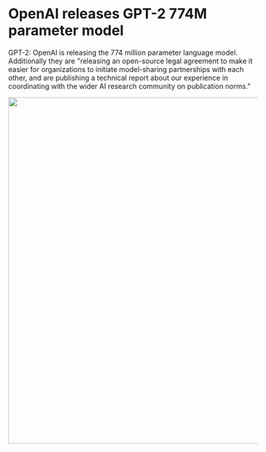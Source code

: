 # OpenAI releases GPT-2 774M parameter model

GPT-2: OpenAI is releasing the 774 million parameter language model. Additionally they are "releasing an open-source legal agreement to make it easier for organizations to initiate model-sharing partnerships with each other, and are publishing a technical report about our experience in coordinating with the wider AI research community on publication norms."



[<p align="center"><img src="https://github.com/Machine-Learning-Tokyo/AI-ML-Newsletter/blob/master/images/gpt2_release.png" width="700"></p>](https://openai.com/blog/gpt-2-6-month-follow-up/)

